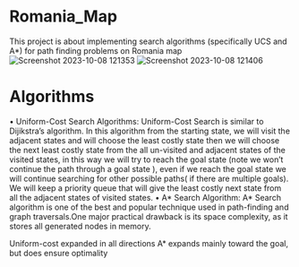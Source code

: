 # Romania_Map
This project is about implementing search algorithms (specifically UCS and  A*) for path finding problems on Romania map
![Screenshot 2023-10-08 121353](https://github.com/AsmaRoshanMilani/Romania_Map/assets/135136956/d6a34a85-2ef4-43a5-bc82-89feae7a1bca)
![Screenshot 2023-10-08 121406](https://github.com/AsmaRoshanMilani/Romania_Map/assets/135136956/be8ed6c5-e826-42a9-85f9-f345b4ce213b)
# Algorithms
• Uniform-Cost Search Algorithms:
Uniform-Cost Search is similar to Dijikstra’s algorithm. In this algorithm from the starting state, we will visit the adjacent states and will choose the least costly state then we will choose the next least costly state from the all un-visited and adjacent states of the visited states, in this way we will try to reach the goal state (note we won’t continue the path through a goal state ), even if we reach the goal state we will continue searching for other possible paths( if there are multiple goals). We will keep a priority queue that will give the least costly next state from all the adjacent states of visited states.
• A* Search Algorithm:
A* Search algorithm is one of the best and popular technique used in path-finding and graph traversals.One major practical drawback is its space complexity, as it stores all generated nodes in memory.

Uniform-cost expanded in all directions
A* expands mainly toward the goal, but does ensure optimality
